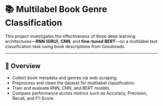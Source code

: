 # 📚 Multilabel Book Genre Classification

This project investigates the effectiveness of three deep learning architectures—**RNN (GRU)**, **CNN**, and **fine-tuned BERT**—on a multilabel text classification task using book descriptions from Goodreads.

---

## 🚀 Overview

- Collect book metadata and genres via web scraping.
- Preprocess and clean the dataset for multilabel classification.
- Train and evaluate RNN, CNN, and BERT models.
- Compare performance across metrics such as Accuracy, Precision, Recall, and F1-Score.
